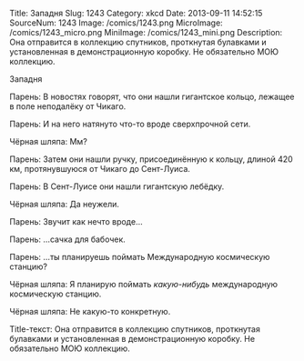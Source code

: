 Title: Западня 
Slug: 1243 
Category: xkcd 
Date: 2013-09-11 14:52:15 
SourceNum: 1243 
Image: /comics/1243.png 
MicroImage: /comics/1243_micro.png 
MiniImage: /comics/1243_mini.png 
Description: Она отправится в коллекцию спутников, проткнутая булавками и установленная в демонстрационную коробку. Не обязательно МОЮ коллекцию. 

Западня

Парень: В новостях говорят, что они нашли гигантское кольцо, лежащее в поле неподалёку от Чикаго.

Парень: И на него натянуто что-то вроде сверхпрочной сети.

Чёрная шляпа: Мм?

Парень: Затем они нашли ручку, присоединённую к кольцу, длиной 420 км, протянувшуюся от Чикаго до Сент-Луиса.

Парень: В Сент-Луисе они нашли гигантскую лебёдку.

Чёрная шляпа: Да неужели.

Парень: Звучит как нечто вроде…

Парень: …сачка для бабочек.

Парень: …ты планируешь поймать Международную космическую станцию?

Чёрная шляпа: Я планирую поймать *какую-нибудь* международную космическую станцию.

Чёрная шляпа: Не какую-то конкретную.

Title-текст: Она отправится в коллекцию спутников, проткнутая булавками и установленная в демонстрационную коробку. Не обязательно МОЮ коллекцию.